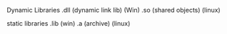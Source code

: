 Dynamic Libraries
.dll (dynamic link lib) (Win)
.so (shared objects) (linux)


static libraries
.lib (win)
.a (archive) (linux)
